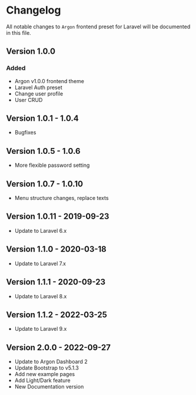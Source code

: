 # Changelog

All notable changes to `Argon` frontend preset for Laravel will be documented in this file.

## Version 1.0.0

### Added
- Argon v1.0.0 frontend theme
- Laravel Auth preset
- Change user profile
- User CRUD

## Version 1.0.1 - 1.0.4 
  - Bugfixes

## Version 1.0.5 - 1.0.6
  - More flexible password setting

## Version 1.0.7 - 1.0.10
  - Menu structure changes, replace texts
  
## Version 1.0.11 - 2019-09-23
  - Update to Laravel 6.x  
  
## Version 1.1.0 - 2020-03-18
  - Update to Laravel 7.x
  
## Version 1.1.1 - 2020-09-23
  - Update to Laravel 8.x

## Version 1.1.2 - 2022-03-25
  - Update to Laravel 9.x

## Version 2.0.0 - 2022-09-27
  - Update to Argon Dashboard 2
  - Update Bootstrap to v5.1.3
  - Add new example pages
  - Add Light/Dark feature
  - New Documentation version
